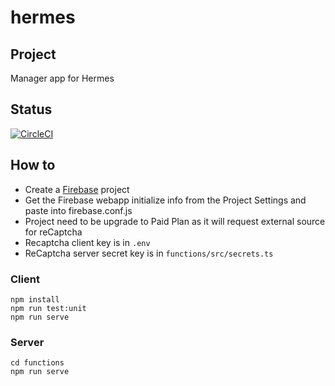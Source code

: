 # hermes

## Project

Manager app for Hermes

## Status

[![CircleCI](https://circleci.com/gh/trchopan/hermes.svg?style=svg)](https://circleci.com/gh/trchopan/hermes)

## How to

- Create a [Firebase](https://console.firebase.google.com) project
- Get the Firebase webapp initialize info from the Project Settings and paste into firebase.conf.js
- Project need to be upgrade to Paid Plan as it will request external source for reCaptcha
- Recaptcha client key is in `.env`
- ReCaptcha server secret key is in `functions/src/secrets.ts`

### Client
```
npm install
npm run test:unit
npm run serve
```
### Server
```
cd functions
npm run serve
```